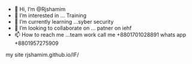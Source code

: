 - 👋 Hi, I’m @Rjshamim
- 👀 I’m interested in ... Training 
- 🌱 I’m currently learning ...syber security 
- 💞️ I’m looking to collaborate on ... patner on iehf
- 📫 How to reach me ...team work
call me +8801701028891 whats app +8801957275909
<!---
Rjshamim/Rjshamim is a ✨ special ✨ repository because its `README.md` (this file) appears on your GitHub profile.
You can click the Preview link to take a look at your changes.
--->my site rjshamim.github.io/IF/
